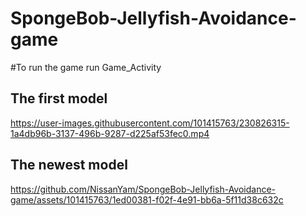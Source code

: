 # SpongeBob-Jellyfish-Avoidance-game

#To run the game run Game_Activity
## The first model
https://user-images.githubusercontent.com/101415763/230826315-1a4db96b-3137-496b-9287-d225af53fec0.mp4

## The newest model
https://github.com/NissanYam/SpongeBob-Jellyfish-Avoidance-game/assets/101415763/1ed00381-f02f-4e91-bb6a-5f11d38c632c

